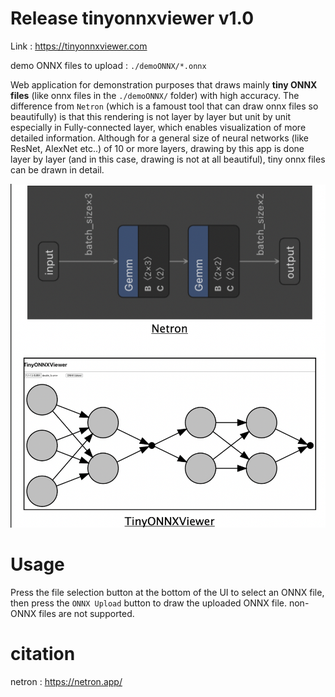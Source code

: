 # Release tinyonnxviewer v1.0

Link : https://tinyonnxviewer.com

demo ONNX files to upload : `./demoONNX/*.onnx`

Web application for demonstration purposes that draws mainly **tiny ONNX files** (like onnx files in the `./demoONNX/` folder) with high accuracy. The difference from `Netron` (which is a famoust tool that can draw onnx files so beautifully) is that this rendering is not layer by layer but unit by unit especially in Fully-connected layer, which enables visualization of more detailed information. Although for a general size of neural networks (like ResNet, AlexNet etc..) of 10 or more layers, drawing by this app is done layer by layer (and in this case, drawing is not at all beautiful), tiny onnx files can be drawn in detail.

![demo image](./image/summary.png)

# Usage
Press the file selection button at the bottom of the UI to select an ONNX file, then press the `ONNX Upload` button to draw the uploaded ONNX file. non-ONNX files are not supported.

# citation
netron : https://netron.app/

